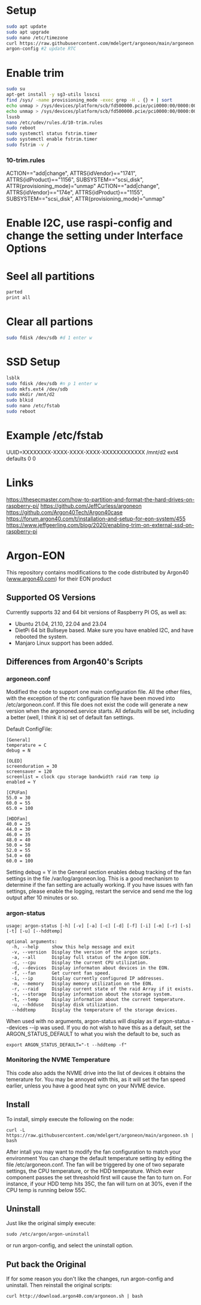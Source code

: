 ﻿# Setup
```bash
sudo apt update
sudo apt upgrade
sudo nano /etc/timezone
curl https://raw.githubusercontent.com/mdelgert/argoneon/main/argoneon.sh | bash
argon-config #2 update RTC 
```

# Enable trim
```bash
sudo su
apt-get install -y sg3-utils lsscsi
find /sys/ -name provisioning_mode -exec grep -H . {} + | sort
echo unmap > /sys/devices/platform/scb/fd500000.pcie/pci0000:00/0000:00:00.0/0000:01:00.0/usb2/2-2/2-2.2/2-2.2:1.0/host0/target0:0:0/0:0:0:0/scsi_disk/0:0:0:0/provisioning_mode
echo unmap > /sys/devices/platform/scb/fd500000.pcie/pci0000:00/0000:00:00.0/0000:01:00.0/usb2/2-2/2-2.4/2-2.4:1.0/host1/target1:0:0/1:0:0:0/scsi_disk/1:0:0:0/provisioning_mode
lsusb
nano /etc/udev/rules.d/10-trim.rules
sudo reboot
sudo systemctl status fstrim.timer
sudo systemctl enable fstrim.timer
sudo fstrim -v /
```

### 10-trim.rules
ACTION=="add|change", ATTRS{idVendor}=="1741", ATTRS{idProduct}=="1156", SUBSYSTEM=="scsi_disk", ATTR{provisioning_mode}="unmap"
ACTION=="add|change", ATTRS{idVendor}=="174e", ATTRS{idProduct}=="1155", SUBSYSTEM=="scsi_disk", ATTR{provisioning_mode}="unmap"

# Enable I2C, use raspi-config and change the setting under Interface Options

# Seel all partitions
```bash
parted
print all
```

# Clear all partions
```bash
sudo fdisk /dev/sdb #d 1 enter w
```

# SSD Setup
```bash
lsblk
sudo fdisk /dev/sdb #n p 1 enter w
sudo mkfs.ext4 /dev/sdb
sudo mkdir /mnt/d2
sudo blkid
sudo nano /etc/fstab
sudo reboot
```

# Example /etc/fstab
UUID=XXXXXXXX-XXXX-XXXX-XXXX-XXXXXXXXXXXX /mnt/d2 ext4 defaults 0 0

# Links
https://thesecmaster.com/how-to-partition-and-format-the-hard-drives-on-raspberry-pi/
https://github.com/JeffCurless/argoneon
https://github.com/Argon40Tech/Argon40case
https://forum.argon40.com/t/installation-and-setup-for-eon-system/455
https://www.jeffgeerling.com/blog/2020/enabling-trim-on-external-ssd-on-raspberry-pi

# Argon-EON
This repository contains modifications to the code distributed by Argon40 (www.argon40.com) for their EON product

## Supported OS Versions

Currently supports 32 and 64 bit versions of Raspberry PI OS, as well as:

- Ubuntu 21.04, 21.10, 22.04 and 23.04
- DietPi 64 bit Bullseye based.  Make sure you have enabled I2C, and have rebooted the system.
- Manjaro Linux support has been added.

## Differences from Argon40's Scripts

### argoneon.conf

Modified the code to support one main configuration file.  All the other files, with the exception of the rtc configuration file have been moved into /etc/argoneon.conf.  If this file does not exist the code will generate a new version when the argononed.service starts.  All defaults will be set, including a better (well, I think it is) set of default fan settings.

Default ConfigFile:
```
[General]
temperature = C
debug = N

[OLED]
screenduration = 30
screensaver = 120
screenlist = clock cpu storage bandwidth raid ram temp ip
enabled = Y

[CPUFan]
55.0 = 30
60.0 = 55
65.0 = 100

[HDDFan]
40.0 = 25
44.0 = 30
46.0 = 35
48.0 = 40
50.0 = 50
52.0 = 55
54.0 = 60
60.0 = 100
```

Setting debug = Y in the General section enables debug tracking of the fan settings in the file /var/log/argoneon.log.  This is a good mechanism to determine if the fan setting are actually working.  If you have issues with fan settings, please enable the logging, restart the service and send me the log output after 10 minutes or so.

### argon-status

```
usage: argon-status [-h] [-v] [-a] [-c] [-d] [-f] [-i] [-m] [-r] [-s] [-t] [-u] [--hddtemp]

optional arguments:
  -h, --help     show this help message and exit
  -v, --version  Display the version of the argon scripts.
  -a, --all      Display full status of the Argon EON.
  -c, --cpu      Display the current CPU utilization.
  -d, --devices  Display informaton about devices in the EON.
  -f, --fan      Get current fan speed.
  -i, --ip       Display currently configured IP addresses.
  -m, --memory   Display memory utilization on the EON.
  -r, --raid     Display current state of the raid Array if it exists.
  -s, --storage  Display information about the storage system.
  -t, --temp     Display information about the current temperature.
  -u, --hdduse   Display disk utilization.
  --hddtemp      Display the temperature of the storage devices.
```

When used with no arguments, argon-status will display as if argon-status --devices --ip was used.  If you do not wish to have this as a default, set the ARGON_STATUS_DEFAULT to what you wish the default to be, such as 
```
export ARGON_STATUS_DEFAULT="-t --hddtemp -f"
```

### Monitoring the NVME Temperature

This code also adds the NVME drive into the list of devices it obtains the temerature for.  You may be annoyed with this, as it will set the fan speed earlier, unless you have a good heat sync on your NVME device.
## Install

To install, simply execute the following on the node:
```
curl -L https://raw.githubusercontent.com/mdelgert/argoneon/main/argoneon.sh | bash
```

After intall you may want to modify the fan configuration to match your environment  You can change the default temperature setting by editing the file /etc/argoneon.conf.  The fan will be triggered by one of two separate settings, the CPU temperature, or the HDD temperature.    Which ever component passes the set threashold first will cause the fan to turn on.   For instance, if your HDD temp hits 35C, the fan will turn on at 30%, even if the CPU temp is running below 55C.

## Uninstall

Just like the original simply execute:

```
sudo /etc/argon/argon-uninstall
```

or run argon-config, and select the uninstall option.

## Put back the Original

If for some reason you don't like the changes, run argon-config and uninstall.  Then reinstall the original scripts:

```
curl http://download.argon40.com/argoneon.sh | bash
```

